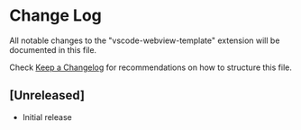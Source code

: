 # Change Log

All notable changes to the "vscode-webview-template" extension will be documented in this file.

Check [Keep a Changelog](http://keepachangelog.com/) for recommendations on how to structure this file.

## [Unreleased]

- Initial release